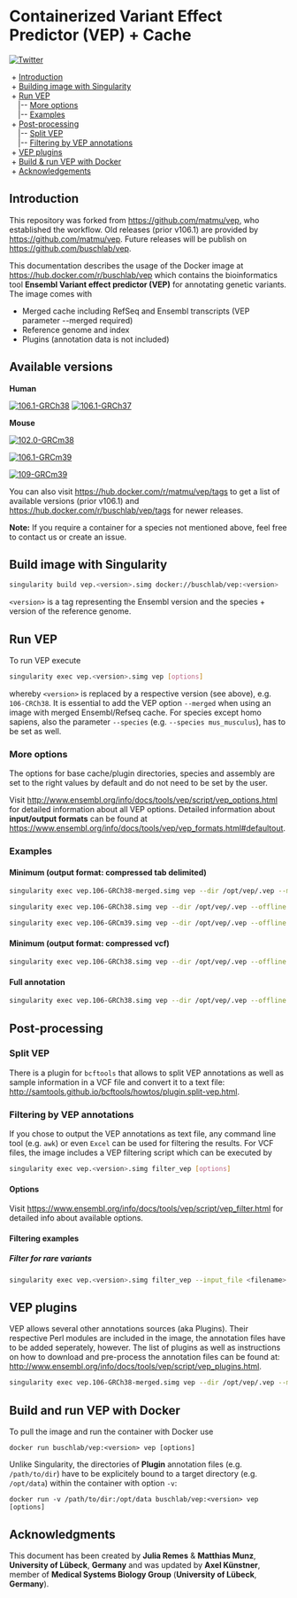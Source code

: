 # Containerized Variant Effect Predictor (VEP) + Cache
[![Twitter](https://img.shields.io/twitter/url/http/shields.io.svg?style=social)](https://twitter.com/intent/tweet?hashtags=Ensembl,VEP,Singularity,Docker&url=https://github.com/buschlab/vep)

&nbsp;+ [Introduction](#Introduction) \
&nbsp;+ [Building image with Singularity](#Building-image-with-Singularity) \
&nbsp;+ [Run VEP](#Run-VEP) \
&nbsp;&nbsp;&nbsp;&nbsp;|-- [More options](#More-options) \
&nbsp;&nbsp;&nbsp;&nbsp;|-- [Examples](#Examples) \
&nbsp;+ [Post-processing](#Post-processing) \
&nbsp;&nbsp;&nbsp;&nbsp;|-- [Split VEP](#Split-VEP) \
&nbsp;&nbsp;&nbsp;&nbsp;|-- [Filtering by VEP annotations](#Filtering-by-VEP-annotations) \
&nbsp;+ [VEP plugins](#VEP-plugins) \
&nbsp;+ [Build & run VEP with Docker](#Build-and-run-VEP-with-Docker) \
&nbsp;+ [Acknowledgements](#Acknowledgments)


## Introduction

This repository was forked from https://github.com/matmu/vep, who established the workflow. Old releases (prior v106.1) are provided by https://github.com/matmu/vep. Future releases will be publish on https://github.com/buschlab/vep.

This documentation describes the usage of the Docker image at https://hub.docker.com/r/buschlab/vep which contains the bioinformatics tool **Ensembl Variant effect predictor (VEP)** for annotating genetic variants. The image comes with

* Merged cache including RefSeq and Ensembl transcripts (VEP parameter --merged required)
* Reference genome and index
* Plugins (annotation data is not included)


## Available versions
**Human**

[![106.1-GRCh38](https://github.com/buschlab/vep/actions/workflows/docker.106-GRCh38.yml/badge.svg)](https://github.com/buschlab/vep/actions/workflows/docker.106-GRCh38.yml) 
[![106.1-GRCh37](https://github.com/buschlab/vep/actions/workflows/docker.106-GRCh37.yml/badge.svg)](https://github.com/buschlab/vep/actions/workflows/docker.106-GRCh37.yml)


**Mouse**

[![102.0-GRCm38](https://github.com/buschlab/vep/actions/workflows/docker.102-GRCm38.yml/badge.svg)](https://github.com/buschlab/vep/actions/workflows/docker.102-GRCm38.yml) 

[![106.1-GRCm39](https://github.com/buschlab/vep/actions/workflows/docker.106-GRCm39.yml/badge.svg)](https://github.com/buschlab/vep/actions/workflows/docker.106-GRCm39.yml) 

[![109-GRCm39](https://github.com/buschlab/vep/actions/workflows/docker.109-GRCm39.yml/badge.svg)](https://github.com/buschlab/vep/actions/workflows/docker.109-GRCm39.yml)

You can also visit https://hub.docker.com/r/matmu/vep/tags to get a list of available versions (prior v106.1) and https://hub.docker.com/r/buschlab/vep/tags for newer releases.

**Note:** If you require a container for a species not mentioned above, feel free to contact us or create an issue.


## Build image with Singularity
```bash
singularity build vep.<version>.simg docker://buschlab/vep:<version>
```

`<version>` is a tag representing the Ensembl version and the species + version of the reference genome. 


## Run VEP
To run VEP execute
```bash
singularity exec vep.<version>.simg vep [options]
```
whereby `<version>` is replaced by a respective version (see above), e.g. `106-CRCh38`. It is essential to add the VEP option `--merged` when using an image with merged Ensembl/Refseq cache. For species except homo sapiens, also the parameter `--species` (e.g. `--species mus_musculus`), has to be set as well.


### More options
The options for base cache/plugin directories, species and assembly are set to the right values by default and do not need to be set by the user.

Visit http://www.ensembl.org/info/docs/tools/vep/script/vep_options.html for detailed information about all VEP options. Detailed information about **input/output formats** can be found at https://www.ensembl.org/info/docs/tools/vep/vep_formats.html#defaultout. 


### Examples

#### Minimum (output format: compressed tab delimited)
```bash
singularity exec vep.106-GRCh38-merged.simg vep --dir /opt/vep/.vep --merged --offline --cache --input_file <filename>.vcf[.gz] --output_file <filename>.txt.gz --tab --compress_output bgzip
```

```bash
singularity exec vep.106-GRCh38.simg vep --dir /opt/vep/.vep --offline --cache --input_file <filename>.vcf[.gz] --output_file <filename>.txt.gz --tab --compress_output bgzip
```

```bash
singularity exec vep.106-GRCm39.simg vep --dir /opt/vep/.vep --offline --cache --input_file <filename>.vcf[.gz] --output_file <filename>.txt.gz --tab --compress_output bgzip -species mus_musculus
```


#### Minimum (output format: compressed vcf)
```bash
singularity exec vep.106-GRCh38.simg vep --dir /opt/vep/.vep --offline --cache --input_file <filename>.vcf[.gz] --output_file <filename>.vcf.gz --vcf --compress_output bgzip
```

#### Full annotation
```bash
singularity exec vep.106-GRCh38.simg vep --dir /opt/vep/.vep --offline --cache --input_file <filename>.vcf[.gz] --output_file <filename>.vcf.gz --vcf --compress_output bgzip --everything --nearest symbol        
```

## Post-processing

### Split VEP
There is a plugin for `bcftools` that allows to split VEP annotations as well as sample information in a VCF file and convert it to a text file: http://samtools.github.io/bcftools/howtos/plugin.split-vep.html.


### Filtering by VEP annotations
If you chose to output the VEP annotations as text file, any command line tool (e.g. `awk`) or even `Excel` can be used for filtering the results. For VCF files, the image includes a VEP filtering script which can be executed by
```bash
singularity exec vep.<version>.simg filter_vep [options]
```


#### Options
Visit https://www.ensembl.org/info/docs/tools/vep/script/vep_filter.html for detailed info about available options.


#### Filtering examples

##### Filter for rare variants
```bash
singularity exec vep.<version>.simg filter_vep --input_file <filename>.vcf --output_file <filename>.filtered.vcf --only_matched --filter "(IMPACT is HIGH or IMPACT is MODERATE or IMPACT is LOW) and (BIOTYPE is protein_coding) and ((PolyPhen > 0.446) or (SIFT < 0.05)) and (EUR_AF < 0.001 or gnomAD_NFE_AF < 0.001 or (not EUR_AF and not gnomAD_NFE_AF))" 
```


## VEP plugins
VEP allows several other annotations sources (aka Plugins). Their respective Perl modules are included in the image, the annotation files have to be added seperately, however. The list of plugins as well as instructions on how to download and pre-process the annotation files can be found at: http://www.ensembl.org/info/docs/tools/vep/script/vep_plugins.html.

```bash
singularity exec vep.106-GRCh38-merged.simg vep --dir /opt/vep/.vep --merged --offline --cache --input_file <filename>.vcf[.gz] --output_file <filename>.txt.gz --tab --compress_output bgzip --plugin CADD,/path/to/ALL.TOPMed_freeze5_hg38_dbSNP.tsv.gz
```


## Build and run VEP with Docker
To pull the image and run the container with Docker use 
```
docker run buschlab/vep:<version> vep [options]
```

Unlike Singularity, the directories of **Plugin** annotation files (e.g. `/path/to/dir`) have to be explicitely bound to a target directory (e.g. `/opt/data`) within the container with option `-v`:
```
docker run -v /path/to/dir:/opt/data buschlab/vep:<version> vep [options]
```


## Acknowledgments
This document has been created by **Julia Remes** & **Matthias Munz**, **University of Lübeck**, **Germany** and was updated by **Axel Künstner**, member of **Medical Systems Biology Group** (**University of Lübeck**, **Germany**).

